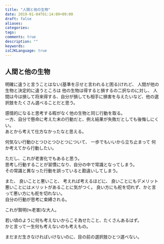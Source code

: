 ```yaml
---
title: "人間と他の生物"
date: 2019-01-04T01:14:09+09:00
draft: false
aliases:
categories:
tags:
comments: true
description: ""
keywords:
isCJKLanguage: true
---
```


## 人間と他の生物

明確に違うと言うことはない(基準を示せと言われると困る)けれど、
人間が他の生物と決定的に違うところは
他の生物は得すると損するの二択なのに対し、
人間は今は損して将来得する、自分が損しても相手に損害を与えたいなど、他の選択肢をたくさん選べることだと思う。

感情的になると思考する暇がなく他の生物と同じ行動を取る。  
一方、自分で懸命に考えた末の行動だと、例え結果が失敗だとしても後悔しにくい。  
あとから考えて仕方なかったなと思える。

何気ない行動ひとつひとつひとつについて、
一歩でもいいから立ち止まって
何か考えてから行動したい。

ただし、これが老害化でもあると思う。  
思考し行動することが習慣になり、自分の中で常識となってしまう。  
その常識と異なった行動を誤っていると勘違いしてしまう。

また、
良いことと悪いこと、
考えれば考えるほどに、
良いことにもデメリット
悪いことにはメリットがあることに気がつく。
良い方にも舵を切れず、かと言って悪い方にも舵を切れない。   
自分の行動が思考に束縛される。

これが賢明(≒老害)な大人。

若い頃のように何も考えないからこそ為せたこと、たくさんあるはず。  
かと言って一生何も考えないのも考えもの。

まだまだ生きなければいけないのに、目の前の選択肢ひとつ選べない。
